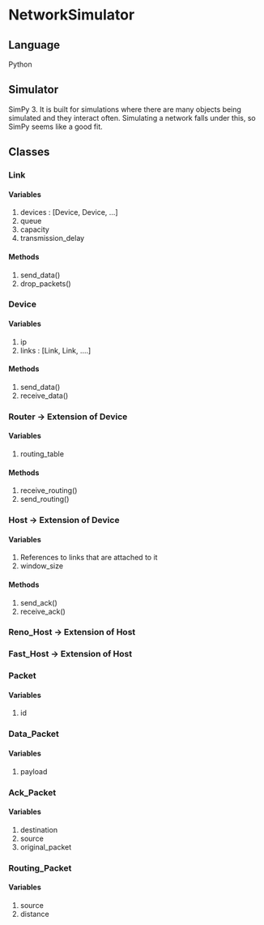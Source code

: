 # NetworkSimulator

## Language
Python

## Simulator
SimPy 3. It is built for simulations where there are many objects being simulated and they interact often. Simulating a network falls under this, so SimPy seems like a good fit.

## Classes
### Link
#### Variables
1. devices : [Device, Device, …]
2. queue
3. capacity
4. transmission_delay

#### Methods
1. send_data()
2. drop_packets()
	
### Device
#### Variables
1. ip
2. links : [Link, Link, ….]

#### Methods
1. send_data()
2. receive_data()

### Router -> Extension of Device
#### Variables
1. routing_table

#### Methods	
1. receive_routing()
2. send_routing()

### Host -> Extension of Device
#### Variables
1. References to links that are attached to it
2. window_size

#### Methods
1. send_ack()
2. receive_ack()

### Reno_Host -> Extension of Host
### Fast_Host -> Extension of Host

### Packet
#### Variables
1. id

### Data_Packet
#### Variables
1. payload

### Ack_Packet
#### Variables
1. destination
2. source
3. original_packet

### Routing_Packet
#### Variables
1. source
2. distance
